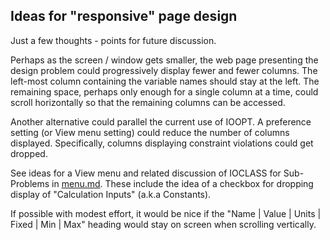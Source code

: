 ## Ideas for "responsive" page design

Just a few thoughts - points for future discussion.

Perhaps as the screen / window gets smaller, the web page presenting the design problem could progressively display fewer and fewer columns.
The left-most column containing the variable names should stay at the left.
The remaining space, perhaps only enough for a single column at a time, could scroll horizontally so that the remaining columns can be accessed.

Another alternative could parallel the current use of IOOPT.
A preference setting (or View menu setting) could reduce the number of columns displayed.
Specifically, columns displaying constraint violations could get dropped.

See  ideas for a View menu and related discussion of IOCLASS for Sub-Problems in [menu.md](https://github.com/thegrumpys/pcyl-web/blob/master/docs/design/menu.md "link to menu.md").
These include the idea of a checkbox for dropping display of "Calculation Inputs" (a.k.a Constants).

If possible with modest effort, it would be nice if the "Name | Value | Units | Fixed | Min | Max"
heading would stay on screen when scrolling vertically.

